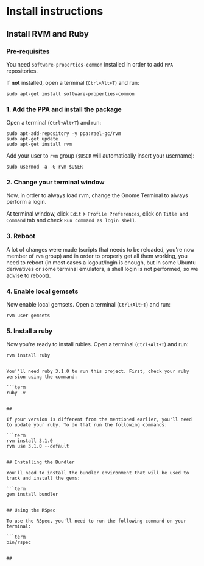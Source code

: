 # Install instructions

## Install RVM and Ruby

### Pre-requisites

You need `software-properties-common` installed in order to add `PPA` repositories.

If **not** installed, open a terminal (`Ctrl+Alt+T`) and run:

```term
sudo apt-get install software-properties-common
```

### 1. Add the PPA and install the package

Open a terminal (`Ctrl+Alt+T`) and run:

```term
sudo apt-add-repository -y ppa:rael-gc/rvm
sudo apt-get update
sudo apt-get install rvm
```

Add your user to `rvm` group (`$USER` will automatically insert your username):

```term
sudo usermod -a -G rvm $USER
```    
### 2. Change your terminal window

Now, in order to always load rvm, change the Gnome Terminal to always perform a login.

At terminal window, click `Edit` > `Profile Preferences`, click on `Title and Command` tab and check `Run command as login shell`.

### 3. Reboot

A lot of changes were made (scripts that needs to be reloaded, you're now member of `rvm` group) and in order to properly get all them working, you need to reboot (in most cases a logout/login is enough, but in some Ubuntu derivatives or some terminal emulators, a shell login is not performed, so we advise to reboot).

### 4. Enable local gemsets

Now enable local gemsets. Open a terminal (`Ctrl+Alt+T`) and run:

```term
rvm user gemsets
```

### 5. Install a ruby

Now you're ready to install rubies. Open a terminal (`Ctrl+Alt+T`) and run:

```term
rvm install ruby
```
```

You''ll need ruby 3.1.0 to run this project. First, check your ruby version using the command:

```term
ruby -v
```
```

##

If your version is different from the mentioned earlier, you'll need to update your ruby. To do that run the following commands:

```term
rvm install 3.1.0
rvm use 3.1.0 --default
```
```

## Installing the Bundler

You'll need to install the bundler environment that will be used to track and install the gems:

```term
gem install bundler
```
```

## Using the RSpec

To use the RSpec, you'll need to run the following command on your terminal:

```term
bin/rspec
```
```

##

